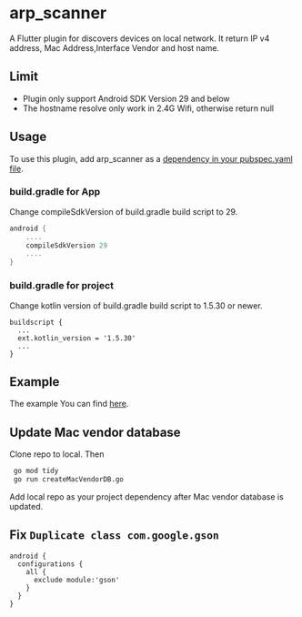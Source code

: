 # arp_scanner
A Flutter plugin for discovers devices on local network. It return IP v4 address, Mac Address,Interface Vendor and host name.
## Limit
- Plugin only support Android SDK Version 29 and below
- The hostname resolve only work in 2.4G Wifi, otherwise return null
## Usage
To use this plugin, add arp_scanner as a [dependency in your pubspec.yaml file](https://pub.dev/packages/arp_scanner).
### build.gradle for App
Change compileSdkVersion of build.gradle build script to 29.
```gradle
android {
    ....
    compileSdkVersion 29
    ....
}
```
### build.gradle for project
Change kotlin version of build.gradle build script to 1.5.30 or newer.
```
buildscript {
  ...
  ext.kotlin_version = '1.5.30'
  ...
}
```


## Example
The example You can find [here](https://pub.dev/packages/arp_scanner/example).

## Update Mac vendor database
Clone repo to local. Then
```bash
 go mod tidy 
 go run createMacVendorDB.go
```
Add local repo as your project dependency after Mac vendor database is updated.

## Fix `Duplicate class com.google.gson`
```
android {
  configurations {
    all {
      exclude module:'gson'
    }
  }
}
```
